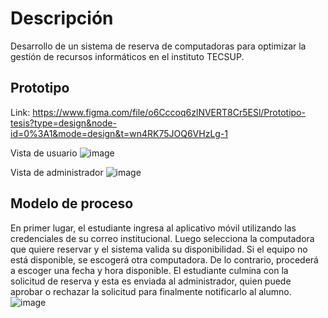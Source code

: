 # Descripción
Desarrollo de un sistema de reserva de computadoras para optimizar la gestión de recursos informáticos en el instituto TECSUP.

## Prototipo
Link: https://www.figma.com/file/o6Cccoq6zlNVERT8Cr5ESl/Prototipo-tesis?type=design&node-id=0%3A1&mode=design&t=wn4RK75JOQ6VHzLg-1

Vista de usuario
![image](https://github.com/dannycastilloo/SmartReserve/assets/76531494/f108e1c0-d7d3-4721-9aff-ae5b85255390)

Vista de administrador
![image](https://github.com/dannycastilloo/SmartReserve/assets/76531494/7303b4db-3652-4835-a974-620ba88f48a3)

## Modelo de proceso
En primer lugar, el estudiante ingresa al aplicativo móvil utilizando las credenciales de su correo institucional. Luego selecciona la computadora que quiere reservar y el sistema valida su disponibilidad. Si el equipo no está disponible, se escogerá otra computadora. De lo contrario, procederá a escoger una fecha y hora disponible. El estudiante culmina con la solicitud de reserva y esta es enviada al administrador, quien puede aprobar o rechazar la solicitud para finalmente notificarlo al alumno.
![image](https://github.com/dannycastilloo/SmartReserve/assets/76531494/221c2677-670f-4f87-a2a8-628e2b1c2bd3)
